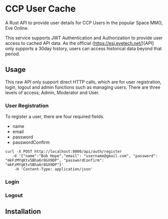 # CCP User Cache

A Rust API to provide user details for CCP Users in the popular Space MMO, Eve Online.

This service supports JWT Authentication and Authorization to provide user access to cached API data.  As the official (https://esi.evetech.net/)[API] only supports a 30day history, users can access historical data beyond that period.

## Usage

This raw API only support direct HTTP calls, which are for user registration, login, logout and admin functions such as managing users.  There are three levels of access; Admin, Moderator and User.


### User Registration
To register a user, there are four required fields.

* name
* email
* password
* passwordConfirm

```
curl -X POST http://localhost:8000/api/auth/register 
   -d '{"name":"Bob Hope","email": "username@gmail.com", "password": "mkFzMYqKtv5Bha6r8GX9DP", "passwordConfirm": "mkFzMYqKtv5Bha6r8GX9DP"}'  
    -H 'Content-Type: application/json'
```

### Login


### Logout


## Installation

